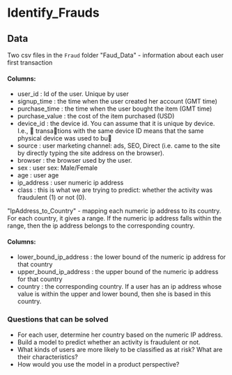 # Identify_Frauds

## Data
Two csv files in the `Fraud` folder
"Faud_Data" - information about each user first transaction
#### Columns:
- user_id : Id of the user. Unique by user
- signup_time : the time when the user created her account (GMT time)
- purchase_time : the time when the user bought the item (GMT time)
- purchase_value : the cost of the item purchased (USD)
- device_id : the device id. You can assume that it is unique by device. I.e., 􏰄 transa􏰏tions with the same device ID means that the same physical device was used to bu􏰒
- source : user marketing channel: ads, SEO, Direct (i.e. came to the site by directly typing the site address on the browser).
- browser : the browser used by the user.
- sex : user sex: Male/Female
- age : user age
- ip_address : user numeric ip address
- class : this is what we are trying to predict: whether the activity was fraudulent (1) or not (0).


"IpAddress_to_Country" - mapping each numeric ip address to its country. For each country, it gives a range. If the numeric ip address falls within the range, then the ip address belongs to the corresponding country.
#### Columns:
- lower_bound_ip_address : the lower bound of the numeric ip address for that country              
- upper_bound_ip_address : the upper bound of the numeric ip address for that country 
- country : the corresponding country. If a user has an ip address whose value is within the upper and lower bound, then she is based in this country.


### Questions that can be solved
- For each user, determine her country based on the numeric IP address.
- Build a model to predict whether an activity is fraudulent or not. 
- What kinds of users are more likely to be classified as at risk? What are their characteristics?
- How would you use the model in a product perspective?
